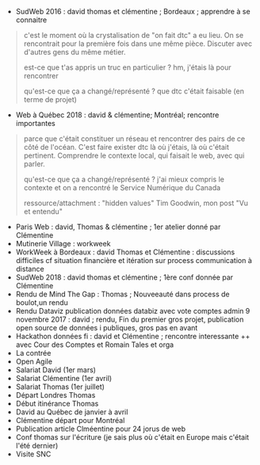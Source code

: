 - SudWeb 2016 : david thomas et clémentine ; Bordeaux ; apprendre à se connaitre
> c'est le moment où la crystalisation de "on fait dtc" a eu lieu. On se rencontrait pour la première fois dans une même pièce. Discuter avec d'autres gens du même métier.
>
> est-ce que t'as appris un truc en particulier ? hm, j'étais là pour rencontrer 
>
> qu'est-ce que ça a changé/représenté ? que dtc c'était faisable (en terme de projet)
- Web à Québec 2018 : david & clémentine; Montréal; rencontre importantes
> parce que c'était constituer un réseau et rencontrer des pairs de ce côté de l'océan. C'est faire exister dtc là où j'étais, là où c'était pertinent. Comprendre le contexte local, qui faisait le web, avec qui parler.
>
> qu'est-ce que ça a changé/représenté ? j'ai mieux compris le contexte et on a rencontré le Service Numérique du Canada
>
> ressource/attachment : "hidden values" Tim Goodwin, mon post "Vu et entendu"
- Paris Web : david, Thomas & clémentine ;  1er atelier donné par Clémentine
- Mutinerie Village : workweek
- WorkWeek à Bordeaux : david Thomas et Clémentine : discussions difficiles cf situation financière et itération sur process communication à distance
- SudWeb 2018 : david thomas et clémentine ;  1ère conf donnée par Clémentine
- Rendu de Mind The Gap : Thomas ; Nouveeauté dans process de boulot,un rendu
- Rendu Dataviz publication données databiz avec vote comptes admin  9 novembre 2017 : david ; rendu, Fin du premier gros projet, publication open source de données i publiques, gros pas en avant
- Hackathon données fi : david et Clémentine ;  rencontre interessante ++ avec Cour des Comptes et Romain Tales et orga 
- La contrée
- Open Agile 
- Salariat David (1er mars) 
- Salariat Clémentine (1er avril)
- Salariat Thomas (1er juillet)
- Départ Londres Thomas
- Début itinérance Thomas
- David au Québec de janvier à avril
- Clémentine départ pour Montréal
- Publication article Clméentine pour 24 jorus de web
- Conf thomas sur l'écriture (je sais plus où c'était en Europe mais c'était l'été dernier) 
- Visite SNC

